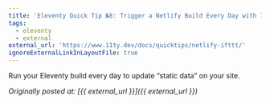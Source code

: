 ```yaml
---
title: 'Eleventy Quick Tip №8: Trigger a Netlify Build Every Day with IFTTT'
tags:
  - eleventy
  - external
external_url: 'https://www.11ty.dev/docs/quicktips/netlify-ifttt/'
ignoreExternalLinkInLayoutFile: true
---
```

Run your Eleventy build every day to update “static data” on your site.

_Originally posted at: [{{ external_url }}]({{ external_url }})_
